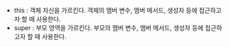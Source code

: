 - this : 객체 자신을 가르킨다. 객체의 맴버 변수, 맴버 메서드, 생성자 등에 접근하고자 할 때 사용한다.
- super : 부모 영역을 가르킨다. 부모의 맴버 변수, 맴버 메서드, 생성자 등에 접근하고자 할 때 사용한다.